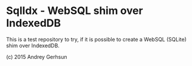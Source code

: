 # SqlIdx - WebSQL shim over IndexedDB

This is a test repository to try, if it is possible
to create a WebSQL (SQLite) shim over IndexedDB.

(c) 2015 Andrey Gerhsun
